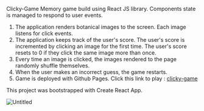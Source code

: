 Clicky-Game
Memory game build using React JS library. Components state is managed to respond to user events.

1. The application renders botanical images to the screen. Each image listens for click events.
2. The application keeps track of the user's score. The user's score is incremented by clicking an image for the first time. The user's score resets to 0 if they click the same image more than once.
3. Every time an image is clicked, the images rendered to the page randomly shuffle themselves.
4. When the user makes an incorrect guess, the game restarts.
5. Game is deployed with Github Pages. Click this link to play : <a href="https://ritafm.github.io/clicky-game/" rel="nofollow">clicky-game</a>

This project was bootstrapped with Create React App.

![Untitled](https://user-images.githubusercontent.com/48167135/69169995-2b951800-0aae-11ea-9456-c27f1d139036.png)
